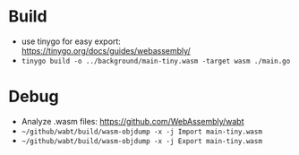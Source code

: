 # Build
- use tinygo for easy export: https://tinygo.org/docs/guides/webassembly/
- `tinygo build -o ../background/main-tiny.wasm -target wasm ./main.go`

# Debug
- Analyze .wasm files: https://github.com/WebAssembly/wabt
- `~/github/wabt/build/wasm-objdump -x -j Import main-tiny.wasm`
- `~/github/wabt/build/wasm-objdump -x -j Export main-tiny.wasm`
